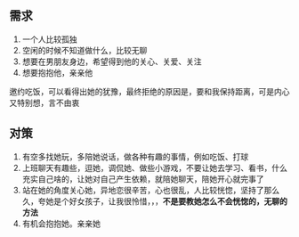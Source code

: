## 需求
1. 一个人比较孤独
2. 空闲的时候不知道做什么，比较无聊
3. 想要在男朋友身边，希望得到他的关心、关爱、关注
4. 想要抱抱他，亲亲他

邀约吃饭，可以看得出她的犹豫，最终拒绝的原因是，要和我保持距离，可是内心又特别想，言不由衷

## 对策
1. 有空多找她玩，多陪她说话，做各种有趣的事情，例如吃饭、打球
2. 上班聊天有趣些，逗她，调侃她、做些小游戏，不要让她去学习、看书，什么充实自己啥的，让她对自己产生依赖，就陪她聊天，陪她开心就完事了
3. 站在她的角度关心她，异地恋很辛苦，心也很乱，人比较恍惚，坚持了那么久，夸她是个好女孩子，让我很怜惜，，，**不是要教她怎么不会恍惚的，无聊的方法**
4. 有机会抱抱她。亲亲她
